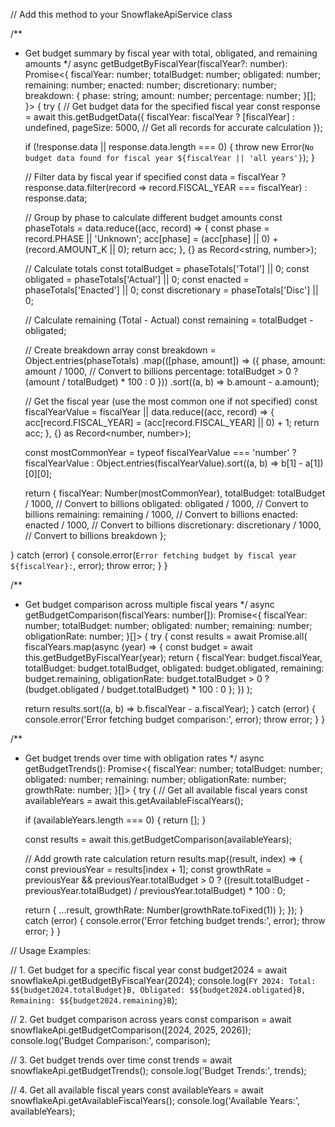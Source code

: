 // Add this method to your SnowflakeApiService class

/**
 * Get budget summary by fiscal year with total, obligated, and remaining amounts
 */
async getBudgetByFiscalYear(fiscalYear?: number): Promise<{
  fiscalYear: number;
  totalBudget: number;
  obligated: number;
  remaining: number;
  enacted: number;
  discretionary: number;
  breakdown: {
    phase: string;
    amount: number;
    percentage: number;
  }[];
}> {
  try {
    // Get budget data for the specified fiscal year
    const response = await this.getBudgetData({
      fiscalYear: fiscalYear ? [fiscalYear] : undefined,
      pageSize: 5000, // Get all records for accurate calculation
    });

    if (!response.data || response.data.length === 0) {
      throw new Error(`No budget data found for fiscal year ${fiscalYear || 'all years'}`);
    }

    // Filter data by fiscal year if specified
    const data = fiscalYear 
      ? response.data.filter(record => record.FISCAL_YEAR === fiscalYear)
      : response.data;

    // Group by phase to calculate different budget amounts
    const phaseTotals = data.reduce((acc, record) => {
      const phase = record.PHASE || 'Unknown';
      acc[phase] = (acc[phase] || 0) + (record.AMOUNT_K || 0);
      return acc;
    }, {} as Record<string, number>);

    // Calculate totals
    const totalBudget = phaseTotals['Total'] || 0;
    const obligated = phaseTotals['Actual'] || 0;
    const enacted = phaseTotals['Enacted'] || 0;
    const discretionary = phaseTotals['Disc'] || 0;
    
    // Calculate remaining (Total - Actual)
    const remaining = totalBudget - obligated;

    // Create breakdown array
    const breakdown = Object.entries(phaseTotals)
      .map(([phase, amount]) => ({
        phase,
        amount: amount / 1000, // Convert to billions
        percentage: totalBudget > 0 ? (amount / totalBudget) * 100 : 0
      }))
      .sort((a, b) => b.amount - a.amount);

    // Get the fiscal year (use the most common one if not specified)
    const fiscalYearValue = fiscalYear || 
      data.reduce((acc, record) => {
        acc[record.FISCAL_YEAR] = (acc[record.FISCAL_YEAR] || 0) + 1;
        return acc;
      }, {} as Record<number, number>);

    const mostCommonYear = typeof fiscalYearValue === 'number' 
      ? fiscalYearValue 
      : Object.entries(fiscalYearValue).sort((a, b) => b[1] - a[1])[0][0];

    return {
      fiscalYear: Number(mostCommonYear),
      totalBudget: totalBudget / 1000, // Convert to billions
      obligated: obligated / 1000, // Convert to billions
      remaining: remaining / 1000, // Convert to billions
      enacted: enacted / 1000, // Convert to billions
      discretionary: discretionary / 1000, // Convert to billions
      breakdown
    };

  } catch (error) {
    console.error(`Error fetching budget by fiscal year ${fiscalYear}:`, error);
    throw error;
  }
}

/**
 * Get budget comparison across multiple fiscal years
 */
async getBudgetComparison(fiscalYears: number[]): Promise<{
  fiscalYear: number;
  totalBudget: number;
  obligated: number;
  remaining: number;
  obligationRate: number;
}[]> {
  try {
    const results = await Promise.all(
      fiscalYears.map(async (year) => {
        const budget = await this.getBudgetByFiscalYear(year);
        return {
          fiscalYear: budget.fiscalYear,
          totalBudget: budget.totalBudget,
          obligated: budget.obligated,
          remaining: budget.remaining,
          obligationRate: budget.totalBudget > 0 
            ? (budget.obligated / budget.totalBudget) * 100 
            : 0
        };
      })
    );

    return results.sort((a, b) => b.fiscalYear - a.fiscalYear);
  } catch (error) {
    console.error('Error fetching budget comparison:', error);
    throw error;
  }
}

/**
 * Get budget trends over time with obligation rates
 */
async getBudgetTrends(): Promise<{
  fiscalYear: number;
  totalBudget: number;
  obligated: number;
  remaining: number;
  obligationRate: number;
  growthRate: number;
}[]> {
  try {
    // Get all available fiscal years
    const availableYears = await this.getAvailableFiscalYears();
    
    if (availableYears.length === 0) {
      return [];
    }

    const results = await this.getBudgetComparison(availableYears);
    
    // Add growth rate calculation
    return results.map((result, index) => {
      const previousYear = results[index + 1];
      const growthRate = previousYear && previousYear.totalBudget > 0
        ? ((result.totalBudget - previousYear.totalBudget) / previousYear.totalBudget) * 100
        : 0;

      return {
        ...result,
        growthRate: Number(growthRate.toFixed(1))
      };
    });
  } catch (error) {
    console.error('Error fetching budget trends:', error);
    throw error;
  }
}

// Usage Examples:

// 1. Get budget for a specific fiscal year
const budget2024 = await snowflakeApi.getBudgetByFiscalYear(2024);
console.log(`FY 2024: Total: $${budget2024.totalBudget}B, Obligated: $${budget2024.obligated}B, Remaining: $${budget2024.remaining}B`);

// 2. Get budget comparison across years
const comparison = await snowflakeApi.getBudgetComparison([2024, 2025, 2026]);
console.log('Budget Comparison:', comparison);

// 3. Get budget trends over time
const trends = await snowflakeApi.getBudgetTrends();
console.log('Budget Trends:', trends);

// 4. Get all available fiscal years
const availableYears = await snowflakeApi.getAvailableFiscalYears();
console.log('Available Years:', availableYears);
